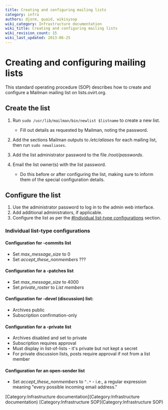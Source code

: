 ```yaml
---
title: Creating and configuring mailing lists
category: infra
authors: djorm, quaid, wikisysop
wiki_category: Infrastructure documentation
wiki_title: Creating and configuring mailing lists
wiki_revision_count: 15
wiki_last_updated: 2013-06-25
---
```


# Creating and configuring mailing lists

This standard operating procedure (SOP) describes how to create and configure a Mailman mailing list on lists.ovirt.org.

## Create the list

1.  Run `sudo /usr/lib/mailman/bin/newlist $listname` to create a new list.
    -   Fill out details as requested by Mailman, noting the password.

2.  Add the sections Mailman outputs to */etc/aliases* for each mailing list, then run `sudo newaliases`.
3.  Add the list administrator password to the file */root/passwords*.
4.  Email the list owner(s) with the list password.
    -   Do this before or after configuring the list, making sure to inform them of the special configuration details.

## Configure the list

1.  Use the administrator password to log in to the admin web interface.
2.  Add additional administrators, if applicable.
3.  Configure the list as per the [#Individual list-type configurations](#Individual_list-type_configurations) section.

### Individual list-type configurations

#### Configuration for -commits list

*   Set *max_message_size* to 0
*   Set *accept_these_nonmembers* ???

#### Configuration for a -patches list

*   Set *max_message_size* to 4000
*   Set *private_roster* to *List members*

#### Configuration for -devel (discussion) list:

*   Archives public
*   Subscription confirmation-only

#### Configuration for a -private list

*   Archives disabled and set to private
*   Subscription requires approval
*   Must display in list-of-lists - it's private but not kept a secret
*   For private discussion lists, posts require approval if not from a list member

#### Configuration for an open-sender list

*   Set *accept_these_nonmembers* to `^.*` - i.e., a regular expression meaning "every possible incoming email address."

[Category:Infrastructure documentation](Category:Infrastructure documentation) [Category:Infrastructure SOP](Category:Infrastructure SOP)

